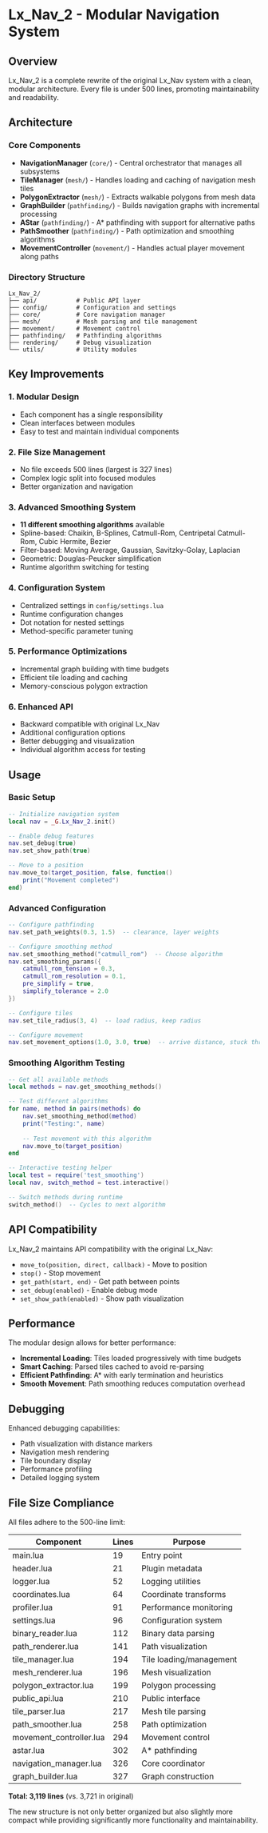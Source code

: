# Lx_Nav_2 - Modular Navigation System

## Overview

Lx_Nav_2 is a complete rewrite of the original Lx_Nav system with a clean, modular architecture. Every file is under 500 lines, promoting maintainability and readability.

## Architecture

### Core Components

- **NavigationManager** (`core/`) - Central orchestrator that manages all subsystems
- **TileManager** (`mesh/`) - Handles loading and caching of navigation mesh tiles  
- **PolygonExtractor** (`mesh/`) - Extracts walkable polygons from mesh data
- **GraphBuilder** (`pathfinding/`) - Builds navigation graphs with incremental processing
- **AStar** (`pathfinding/`) - A* pathfinding with support for alternative paths
- **PathSmoother** (`pathfinding/`) - Path optimization and smoothing algorithms
- **MovementController** (`movement/`) - Handles actual player movement along paths

### Directory Structure

```
Lx_Nav_2/
├── api/           # Public API layer
├── config/        # Configuration and settings
├── core/          # Core navigation manager
├── mesh/          # Mesh parsing and tile management
├── movement/      # Movement control
├── pathfinding/   # Pathfinding algorithms
├── rendering/     # Debug visualization
└── utils/         # Utility modules
```

## Key Improvements

### 1. Modular Design
- Each component has a single responsibility
- Clean interfaces between modules
- Easy to test and maintain individual components

### 2. File Size Management
- No file exceeds 500 lines (largest is 327 lines)
- Complex logic split into focused modules
- Better organization and navigation

### 3. Advanced Smoothing System
- **11 different smoothing algorithms** available
- Spline-based: Chaikin, B-Splines, Catmull-Rom, Centripetal Catmull-Rom, Cubic Hermite, Bezier
- Filter-based: Moving Average, Gaussian, Savitzky-Golay, Laplacian
- Geometric: Douglas-Peucker simplification
- Runtime algorithm switching for testing

### 4. Configuration System
- Centralized settings in `config/settings.lua`
- Runtime configuration changes
- Dot notation for nested settings
- Method-specific parameter tuning

### 5. Performance Optimizations
- Incremental graph building with time budgets
- Efficient tile loading and caching
- Memory-conscious polygon extraction

### 6. Enhanced API
- Backward compatible with original Lx_Nav
- Additional configuration options
- Better debugging and visualization
- Individual algorithm access for testing

## Usage

### Basic Setup
```lua
-- Initialize navigation system
local nav = _G.Lx_Nav_2.init()

-- Enable debug features
nav.set_debug(true)
nav.set_show_path(true)

-- Move to a position
nav.move_to(target_position, false, function()
    print("Movement completed")
end)
```

### Advanced Configuration
```lua
-- Configure pathfinding
nav.set_path_weights(0.3, 1.5)  -- clearance, layer weights

-- Configure smoothing method
nav.set_smoothing_method("catmull_rom")  -- Choose algorithm
nav.set_smoothing_params({
    catmull_rom_tension = 0.3,
    catmull_rom_resolution = 0.1,
    pre_simplify = true,
    simplify_tolerance = 2.0
})

-- Configure tiles
nav.set_tile_radius(3, 4)  -- load radius, keep radius

-- Configure movement
nav.set_movement_options(1.0, 3.0, true)  -- arrive distance, stuck threshold, humanize
```

### Smoothing Algorithm Testing
```lua
-- Get all available methods
local methods = nav.get_smoothing_methods()

-- Test different algorithms
for name, method in pairs(methods) do
    nav.set_smoothing_method(method)
    print("Testing:", name)
    
    -- Test movement with this algorithm
    nav.move_to(target_position)
end

-- Interactive testing helper
local test = require('test_smoothing')
local nav, switch_method = test.interactive()

-- Switch methods during runtime
switch_method()  -- Cycles to next algorithm
```

## API Compatibility

Lx_Nav_2 maintains API compatibility with the original Lx_Nav:

- `move_to(position, direct, callback)` - Move to position
- `stop()` - Stop movement
- `get_path(start, end)` - Get path between points
- `set_debug(enabled)` - Enable debug mode
- `set_show_path(enabled)` - Show path visualization

## Performance

The modular design allows for better performance:

- **Incremental Loading**: Tiles loaded progressively with time budgets
- **Smart Caching**: Parsed tiles cached to avoid re-parsing
- **Efficient Pathfinding**: A* with early termination and heuristics
- **Smooth Movement**: Path smoothing reduces computation overhead

## Debugging

Enhanced debugging capabilities:

- Path visualization with distance markers
- Navigation mesh rendering
- Tile boundary display
- Performance profiling
- Detailed logging system

## File Size Compliance

All files adhere to the 500-line limit:

| Component | Lines | Purpose |
|-----------|-------|---------|
| main.lua | 19 | Entry point |
| header.lua | 21 | Plugin metadata |
| logger.lua | 52 | Logging utilities |
| coordinates.lua | 64 | Coordinate transforms |
| profiler.lua | 91 | Performance monitoring |
| settings.lua | 96 | Configuration system |
| binary_reader.lua | 112 | Binary data parsing |
| path_renderer.lua | 141 | Path visualization |
| tile_manager.lua | 194 | Tile loading/management |
| mesh_renderer.lua | 196 | Mesh visualization |
| polygon_extractor.lua | 199 | Polygon processing |
| public_api.lua | 210 | Public interface |
| tile_parser.lua | 217 | Mesh tile parsing |
| path_smoother.lua | 258 | Path optimization |
| movement_controller.lua | 294 | Movement control |
| astar.lua | 302 | A* pathfinding |
| navigation_manager.lua | 326 | Core coordinator |
| graph_builder.lua | 327 | Graph construction |

**Total: 3,119 lines** (vs. 3,721 in original)

The new structure is not only better organized but also slightly more compact while providing significantly more functionality and maintainability.